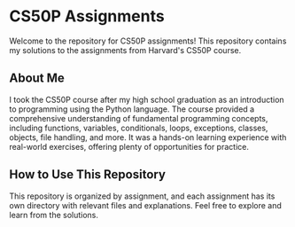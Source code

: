 # CS50P Assignments

Welcome to the repository for CS50P assignments! This repository contains my solutions to the assignments from Harvard's CS50P course.

## About Me

I took the CS50P course after my high school graduation as an introduction to programming using the Python language. The course provided a comprehensive understanding of fundamental programming concepts, including functions, variables, conditionals, loops, exceptions, classes, objects, file handling, and more. It was a hands-on learning experience with real-world exercises, offering plenty of opportunities for practice.

## How to Use This Repository

This repository is organized by assignment, and each assignment has its own directory with relevant files and explanations. Feel free to explore and learn from the solutions.


